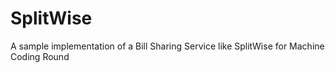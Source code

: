 # SplitWise
A sample implementation of a Bill Sharing Service like SplitWise for Machine Coding Round
